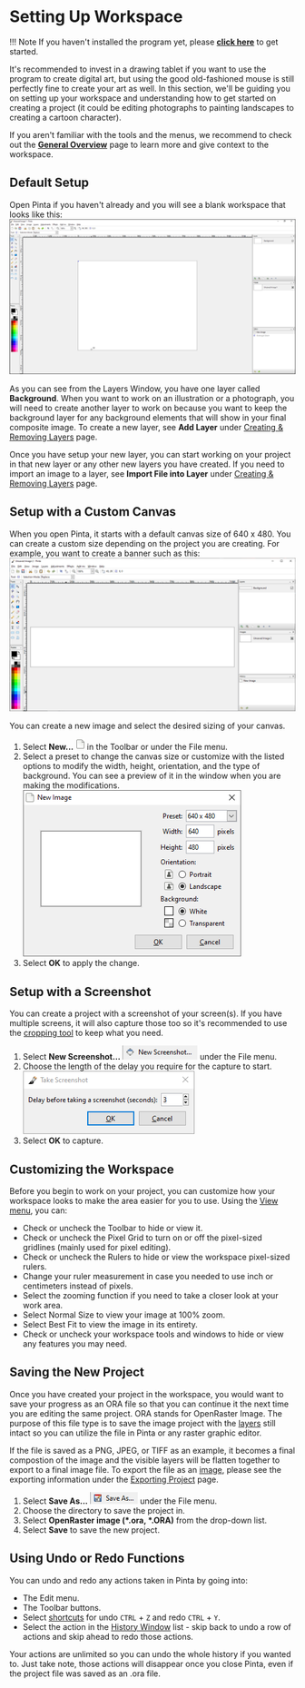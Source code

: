 # __Setting Up Workspace__ #

!!! Note
    If you haven't installed the program yet, please [__click here__](start.md) to get started.

It's recommended to invest in a drawing tablet if you want to use the program to create digital art, but using the good old-fashioned mouse is still perfectly fine to create your art as well. In this section, we'll be guiding you on setting up your workspace and understanding how to get started on creating a project (it could be editing photographs to painting landscapes to creating a cartoon character).

If you aren't familiar with the tools and the menus, we recommend to check out the [__General Overview__](overview.md) page to learn more and give context to the workspace.

## __Default Setup__ ##

Open Pinta if you haven't already and you will see a blank workspace that looks like this:  
![workspace](img/setup/workspace.png)

As you can see from the Layers Window, you have one layer called __Background__. When you want to work on an illustration or a photograph, you will need to create another layer to work on because you want to keep the background layer for any background elements that will show in your final composite image. To create a new layer, see __Add Layer__ under [Creating & Removing Layers](layers.md) page.

Once you have setup your new layer, you can start working on your project in that new layer or any other new layers you have created. If you need to import an image to a layer, see __Import File into Layer__ under [Creating & Removing Layers](layers.md#import-file-into-layer) page.

## __Setup with a Custom Canvas__ ##

When you open Pinta, it starts with a default canvas size of 640 x 480. You can create a custom size depending on the project you are creating. For example, you want to create a banner such as this:
![canvas](img/setup/canvas.png)

You can create a new image and select the desired sizing of your canvas.

1. Select __New...__ ![new](img/setup/new.png) in the Toolbar or under the File menu.
2. Select a preset to change the canvas size or customize with the listed options to modify the width, height, orientation, and the type of background. You can see a preview of it in the window when you are making the modifications.  
![canvas change](img/setup/canvaschange.png)
3. Select __OK__ to apply the change.

## __Setup with a Screenshot__ ##

You can create a project with a screenshot of your screen(s). If you have multiple screens, it will also capture those too so it's recommended to use the [cropping tool](crop.md) to keep what you need.

1. Select __New Screenshot...__ ![screenshot](img/setup/screenshot.png) under the File menu.
2. Choose the length of the delay you require for the capture to start.  
![capture](img/setup/capture.png)
3. Select __OK__ to capture.  

## __Customizing the Workspace__ ##

Before you begin to work on your project, you can customize how your workspace looks to make the area easier for you to use. Using the [View menu](overview.md#Menu-Bar-Features), you can:
- Check or uncheck the Toolbar to hide or view it.
- Check or uncheck the Pixel Grid to turn on or off the pixel-sized gridlines (mainly used for pixel editing).
- Check or uncheck the Rulers to hide or view the workspace pixel-sized rulers.
- Change your ruler measurement in case you needed to use inch or centimeters instead of pixels.
- Select the zooming function if you need to take a closer look at your work area.
- Select Normal Size to view your image at 100% zoom.
- Select Best Fit to view the image in its entirety.
- Check or uncheck your workspace tools and windows to hide or view any features you may need.

## __Saving the New Project__ ##

Once you have created your project in the workspace, you would want to save your progress as an ORA file so that you can continue it the next time you are editing the same project. ORA stands for OpenRaster Image. The purpose of this file type is to save the image project with the [layers](concept.md#layers) still intact so you can utilize the file in Pinta or any raster graphic editor. 

If the file is saved as a PNG, JPEG, or TIFF as an example, it becomes a final compostion of the image and the visible layers will be flatten together to export to a final image file. To export the file as an [image](concept.md#image), please see the exporting information under the [Exporting Project](exportoverview.md) page.

1. Select __Save As...__ ![save as](img/setup/saveas.png) under the File menu.
2. Choose the directory to save the project in.
3. Select __OpenRaster image (*.ora, *.ORA)__ from the drop-down list.
4. Select __Save__ to save the new project.

## __Using Undo or Redo Functions__ ##

You can undo and redo any actions taken in Pinta by going into:
- The Edit menu.
- The Toolbar buttons.
- Select [shortcuts](shortcuts.md) for undo `CTRL` + `Z` and redo `CTRL` + `Y`.
- Select the action in the [History Window](overview.md) list - skip back to undo a row of actions and skip ahead to redo those actions. 

Your actions are unlimited so you can undo the whole history if you wanted to. Just take note, those actions will disappear once you close Pinta, even if the project file was saved as an .ora file.